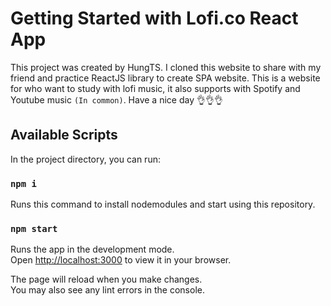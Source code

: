 # Getting Started with Lofi.co React App

This project was created by HungTS. I cloned this website to share with my friend and practice ReactJS library to create SPA website.
This is a website for who want to study with lofi music, it also supports with Spotify and Youtube music `(In common)`.
Have a nice day 👌👌👌

## Available Scripts

In the project directory, you can run:

### `npm i`

Runs this command to install nodemodules and start using this repository.

### `npm start`

Runs the app in the development mode.\
Open [http://localhost:3000](http://localhost:3000) to view it in your browser.

The page will reload when you make changes.\
You may also see any lint errors in the console.
